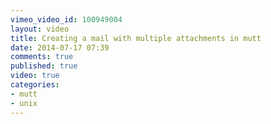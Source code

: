 ```yaml
---
vimeo_video_id: 100949004
layout: video
title: Creating a mail with multiple attachments in mutt
date: 2014-07-17 07:39
comments: true
published: true
video: true
categories:
- mutt
- unix
---
```



